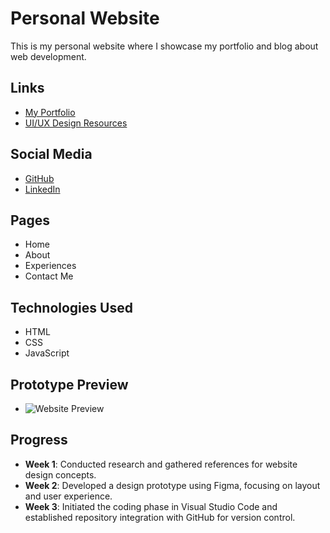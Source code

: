 # Personal Website
This is my personal website where I showcase my portfolio and blog about web development.

## Links
- [My Portfolio](https://taqwarmdn.com)
- [UI/UX Design Resources](https://www.figma.com/proto/fWa3JGk7czd4UP135KfhAz/Taqwa-Design?node-id=745-3&t=0nzDaGSv0WhrSUgP-1)

## Social Media
- [GitHub](https://github.com/Taqwa21)
- [LinkedIn](https://www.linkedin.com/in/taqwa-amni-ramadhan-2158a4262/)

## Pages
- Home
- About
- Experiences
- Contact Me

## Technologies Used
- HTML
- CSS
- JavaScript

## Prototype Preview
- ![Website Preview](https://www.figma.com/proto/fWa3JGk7czd4UP135KfhAz/Taqwa-Design?node-id=747-349&t=0nzDaGSv0WhrSUgP-1)

## Progress
- **Week 1**: Conducted research and gathered references for website design concepts.  
- **Week 2**: Developed a design prototype using Figma, focusing on layout and user experience.  
- **Week 3**: Initiated the coding phase in Visual Studio Code and established repository integration with GitHub for version control.